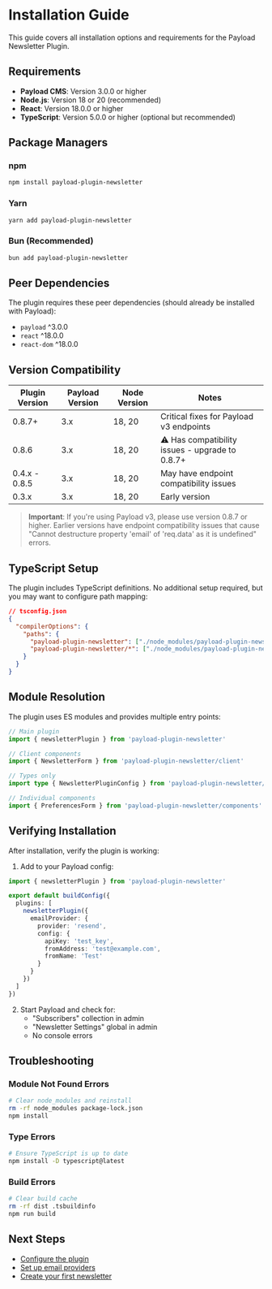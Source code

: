 # Installation Guide

This guide covers all installation options and requirements for the Payload Newsletter Plugin.

## Requirements

- **Payload CMS**: Version 3.0.0 or higher
- **Node.js**: Version 18 or 20 (recommended)
- **React**: Version 18.0.0 or higher
- **TypeScript**: Version 5.0.0 or higher (optional but recommended)

## Package Managers

### npm
```bash
npm install payload-plugin-newsletter
```

### Yarn
```bash
yarn add payload-plugin-newsletter
```

### Bun (Recommended)
```bash
bun add payload-plugin-newsletter
```

## Peer Dependencies

The plugin requires these peer dependencies (should already be installed with Payload):

- `payload` ^3.0.0
- `react` ^18.0.0
- `react-dom` ^18.0.0

## Version Compatibility

| Plugin Version | Payload Version | Node Version | Notes |
|----------------|-----------------|--------------|-------|
| 0.8.7+         | 3.x             | 18, 20       | Critical fixes for Payload v3 endpoints |
| 0.8.6          | 3.x             | 18, 20       | ⚠️ Has compatibility issues - upgrade to 0.8.7+ |
| 0.4.x - 0.8.5  | 3.x             | 18, 20       | May have endpoint compatibility issues |
| 0.3.x          | 3.x             | 18, 20       | Early version |

> **Important**: If you're using Payload v3, please use version 0.8.7 or higher. Earlier versions have endpoint compatibility issues that cause "Cannot destructure property 'email' of 'req.data' as it is undefined" errors.

## TypeScript Setup

The plugin includes TypeScript definitions. No additional setup required, but you may want to configure path mapping:

```json
// tsconfig.json
{
  "compilerOptions": {
    "paths": {
      "payload-plugin-newsletter": ["./node_modules/payload-plugin-newsletter/dist/index"],
      "payload-plugin-newsletter/*": ["./node_modules/payload-plugin-newsletter/dist/*"]
    }
  }
}
```

## Module Resolution

The plugin uses ES modules and provides multiple entry points:

```typescript
// Main plugin
import { newsletterPlugin } from 'payload-plugin-newsletter'

// Client components
import { NewsletterForm } from 'payload-plugin-newsletter/client'

// Types only
import type { NewsletterPluginConfig } from 'payload-plugin-newsletter/types'

// Individual components
import { PreferencesForm } from 'payload-plugin-newsletter/components'
```

## Verifying Installation

After installation, verify the plugin is working:

1. Add to your Payload config:
```typescript
import { newsletterPlugin } from 'payload-plugin-newsletter'

export default buildConfig({
  plugins: [
    newsletterPlugin({
      emailProvider: {
        provider: 'resend',
        config: {
          apiKey: 'test_key',
          fromAddress: 'test@example.com',
          fromName: 'Test'
        }
      }
    })
  ]
})
```

2. Start Payload and check for:
   - "Subscribers" collection in admin
   - "Newsletter Settings" global in admin
   - No console errors

## Troubleshooting

### Module Not Found Errors
```bash
# Clear node_modules and reinstall
rm -rf node_modules package-lock.json
npm install
```

### Type Errors
```bash
# Ensure TypeScript is up to date
npm install -D typescript@latest
```

### Build Errors
```bash
# Clear build cache
rm -rf dist .tsbuildinfo
npm run build
```

## Next Steps

- [Configure the plugin](./configuration.md)
- [Set up email providers](../guides/email-providers.md)
- [Create your first newsletter](./first-newsletter.md)